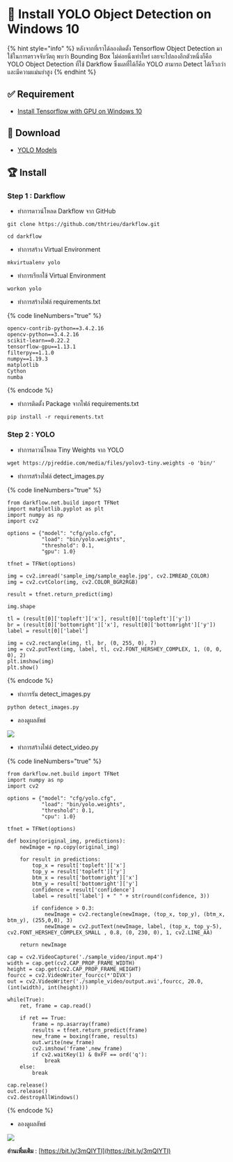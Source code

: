 # 🧤 Install YOLO Object Detection on Windows 10

{% hint style="info" %}
หลังจากที่เราได้ลองติดตั้ง Tensorflow Object Detection มาใช้ในการตรวจจับวัตถุ พบว่า Bounding Box ไม่ค่อยนิ่งเท่าไหร่ เลยจะไปลองอีกตัวหนึ่งก็คือ YOLO Object Detection ที่ใช้ Darkflow ซึ่งผลที่ได้ก็คือ  YOLO สามารถ Detect ได้เร็วกว่าและมีความแม่นยำสูง
{% endhint %}

## **✅ Requirement**

* [Install Tensorflow with GPU on Windows 10](https://codeinsane.wordpress.com/2019/08/31/install-tensorflow-with-gpu-on-windows/)

## **📩 Download**

* [YOLO Models](https://pjreddie.com/darknet/yolo/)

## **🏆 Install**

### Step 1 : Darkflow

* ทำการดาวน์โหลด Darkflow จาก GitHub

```
git clone https://github.com/thtrieu/darkflow.git
```

```
cd darkflow
```

* ทำการสร้าง Virtual Environment

```
mkvirtualenv yolo
```

* ทำการเรียกใช้ Virtual Environment

```
workon yolo
```

* ทำการสร้างไฟล์ requirements.txt

{% code lineNumbers="true" %}
```
opencv-contrib-python==3.4.2.16
opencv-python==3.4.2.16
scikit-learn==0.22.2
tensorflow-gpu==1.13.1
filterpy==1.1.0
numpy==1.19.3
matplotlib
Cython
numba
```
{% endcode %}

* ทำการติดตั้ง Package จากไฟล์ requirements.txt

```
pip install -r requirements.txt
```

### Step 2 : YOLO

* ทำการดาวน์โหลด Tiny Weights จาก YOLO

```
wget https://pjreddie.com/media/files/yolov3-tiny.weights -o 'bin/'
```

* ทำการสร้างไฟล์ detect\_images.py

{% code lineNumbers="true" %}
```
from darkflow.net.build import TFNet
import matplotlib.pyplot as plt
import numpy as np
import cv2

options = {"model": "cfg/yolo.cfg",
           "load": "bin/yolo.weights",
           "threshold": 0.1,
           "gpu": 1.0}

tfnet = TFNet(options)

img = cv2.imread('sample_img/sample_eagle.jpg', cv2.IMREAD_COLOR)
img = cv2.cvtColor(img, cv2.COLOR_BGR2RGB)

result = tfnet.return_predict(img)

img.shape

tl = (result[0]['topleft']['x'], result[0]['topleft']['y'])
br = (result[0]['bottomright']['x'], result[0]['bottomright']['y'])
label = result[0]['label']

img = cv2.rectangle(img, tl, br, (0, 255, 0), 7)
img = cv2.putText(img, label, tl, cv2.FONT_HERSHEY_COMPLEX, 1, (0, 0, 0), 2)
plt.imshow(img)
plt.show()
```
{% endcode %}

* ทำการรัน detect\_images.py

```
python detect_images.py
```

* ลองดูผลลัพธ์

![](https://codeinsane.files.wordpress.com/2020/11/yolo-01.png)

* ทำการสร้างไฟล์ detect\_video.py

{% code lineNumbers="true" %}
```
from darkflow.net.build import TFNet
import numpy as np
import cv2

options = {"model": "cfg/yolo.cfg",
           "load": "bin/yolo.weights",
           "threshold": 0.1,
           "cpu": 1.0}

tfnet = TFNet(options)

def boxing(original_img, predictions):
    newImage = np.copy(original_img)

    for result in predictions:
        top_x = result['topleft']['x']
        top_y = result['topleft']['y']
        btm_x = result['bottomright']['x']
        btm_y = result['bottomright']['y']
        confidence = result['confidence']
        label = result['label'] + " " + str(round(confidence, 3))

        if confidence > 0.3:
            newImage = cv2.rectangle(newImage, (top_x, top_y), (btm_x, btm_y), (255,0,0), 3)
            newImage = cv2.putText(newImage, label, (top_x, top_y-5), cv2.FONT_HERSHEY_COMPLEX_SMALL , 0.8, (0, 230, 0), 1, cv2.LINE_AA)

    return newImage

cap = cv2.VideoCapture('./sample_video/input.mp4')
width = cap.get(cv2.CAP_PROP_FRAME_WIDTH)
height = cap.get(cv2.CAP_PROP_FRAME_HEIGHT)
fourcc = cv2.VideoWriter_fourcc(*'DIVX')
out = cv2.VideoWriter('./sample_video/output.avi',fourcc, 20.0, (int(width), int(height)))

while(True):
    ret, frame = cap.read()

    if ret == True:
        frame = np.asarray(frame)
        results = tfnet.return_predict(frame)
        new_frame = boxing(frame, results)
        out.write(new_frame)
        cv2.imshow('frame',new_frame)
        if cv2.waitKey(1) & 0xFF == ord('q'):
            break
    else:
        break

cap.release()
out.release()
cv2.destroyAllWindows()
```
{% endcode %}

* ลองดูผลลัพธ์

![](https://codeinsane.files.wordpress.com/2020/11/yolo-02.png)

**อ่านเพิ่มเติม** : [https://bit.ly/3mQIYTI](https://bit.ly/3mQIYTI)
